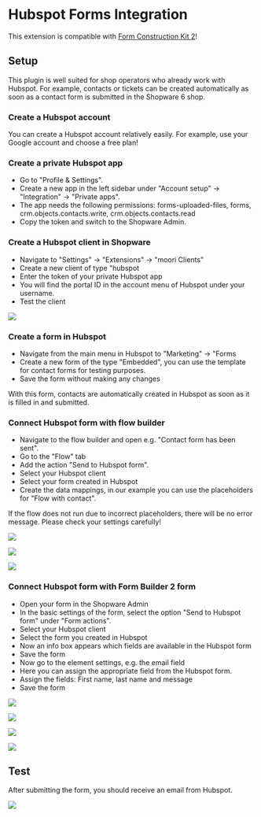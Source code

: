 # Hubspot Forms Integration

This extension is compatible with [Form Construction Kit 2](../MoorlForms/index.md)!

## Setup

This plugin is well suited for shop operators who already work with Hubspot. For example, contacts or tickets can be created automatically as soon as a contact form is submitted in the Shopware 6 shop.

### Create a Hubspot account

You can create a Hubspot account relatively easily. For example, use your Google account and choose a free plan!

### Create a private Hubspot app

- Go to "Profile & Settings".
- Create a new app in the left sidebar under "Account setup" -> "Integration" -> "Private apps".
- The app needs the following permissions: forms-uploaded-files, forms, crm.objects.contacts.write, crm.objects.contacts.read
- Copy the token and switch to the Shopware Admin.

### Create a Hubspot client in Shopware

- Navigate to "Settings" -> "Extensions" -> "moori Clients"
- Create a new client of type "hubspot
- Enter the token of your private Hubspot app
- You will find the portal ID in the account menu of Hubspot under your username.
- Test the client

![](images/hs-001.jpg)

### Create a form in Hubspot

- Navigate from the main menu in Hubspot to "Marketing" -> "Forms
- Create a new form of the type "Embedded", you can use the template for contact forms for testing purposes.
- Save the form without making any changes

With this form, contacts are automatically created in Hubspot as soon as it is filled in and submitted.

### Connect Hubspot form with flow builder

- Navigate to the flow builder and open e.g. "Contact form has been sent".
- Go to the "Flow" tab
- Add the action "Send to Hubspot form".
- Select your Hubspot client
- Select your form created in Hubspot
- Create the data mappings, in our example you can use the placeholders for "Flow with contact".

If the flow does not run due to incorrect placeholders, there will be no error message. Please check your settings carefully!

![](images/hs-007.jpg)

![](images/hs-008.jpg)

![](images/hs-009.jpg)

### Connect Hubspot form with Form Builder 2 form

- Open your form in the Shopware Admin
- In the basic settings of the form, select the option "Send to Hubspot form" under "Form actions".
- Select your Hubspot client
- Select the form you created in Hubspot
- Now an info box appears which fields are available in the Hubspot form
- Save the form
- Now go to the element settings, e.g. the email field
- Here you can assign the appropriate field from the Hubspot form.
- Assign the fields: First name, last name and message
- Save the form

![](images/hs-002.jpg)

![](images/hs-003.jpg)

![](images/hs-004.jpg)

![](images/hs-005.jpg)

## Test

After submitting the form, you should receive an email from Hubspot.

![](images/hs-006.jpg)
